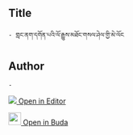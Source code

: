 ## Title
	- གླང་ནག་དགོན་པའི་ལོ་རྒྱུས་མཐོང་གསལ་ཤེལ་གྱི་མེ་ལོང

## Author
	- 



[<img src="https://img.icons8.com/color/25/000000/edit-property.png"> Open in Editor](http://editor.openpecha.org/P010730)

[<img width="25" src="https://library.bdrc.io/icons/BUDA-small.svg"> Open in Buda](https://library.bdrc.io/show/bdr:IE0OPP010730)

